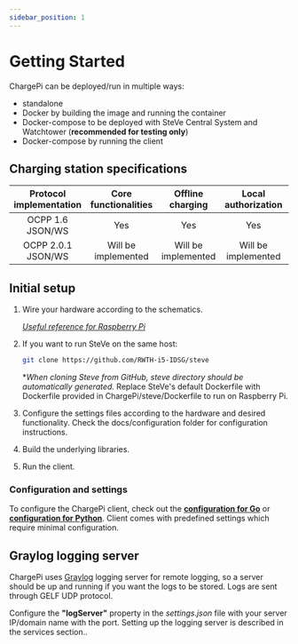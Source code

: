 ```yaml
---
sidebar_position: 1
---
```


# Getting Started

ChargePi can be deployed/run in multiple ways:

- standalone
- Docker by building the image and running the container
- Docker-compose to be deployed with SteVe Central System and Watchtower (**recommended for testing only**)
- Docker-compose by running the client

## Charging station specifications

| Protocol implementation | Core functionalities | Offline charging | Local authorization | Charging profiles |
| :---:    | :---:    | :---:    |:---:    | :---:    |
| OCPP 1.6 JSON/WS | Yes | Yes | Yes | No |
| OCPP 2.0.1 JSON/WS | Will be implemented | Will be implemented | Will be implemented | No |

## Initial setup

1. Wire your hardware according to the schematics.

   *[Useful reference for Raspberry Pi](https://pinout.xyz/)*

2. If you want to run SteVe on the same host:

   ```bash 
   git clone https://github.com/RWTH-i5-IDSG/steve
   ```

   *_When cloning Steve from GitHub, steve directory should be automatically generated._
   Replace SteVe's default Dockerfile with Dockerfile provided in ChargePi/steve/Dockerfile to run on Raspberry Pi.

3. Configure the settings files according to the hardware and desired functionality. Check the docs/configuration folder
   for configuration instructions.

4. Build the underlying libraries.

5. Run the client.

### Configuration and settings

To configure the ChargePi client, check out the [**configuration for Go**](go-client/configuration) or
[**configuration for Python**](python-client/py-configuration). Client comes with predefined settings which require minimal
configuration.

## Graylog logging server

ChargePi uses [Graylog](https://www.graylog.org/) logging server for remote logging, so a server should be up and
running if you want the logs to be stored. Logs are sent through GELF UDP protocol.

Configure the **"logServer"** property in the _settings.json_ file with your server IP/domain name with the port.
Setting up the logging server is described in the services section.. 